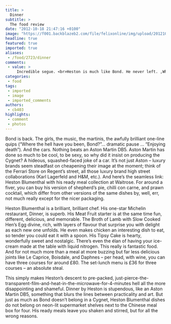 ```yaml
---
title: >
  Dinner
subtitle: >
  The food review
date: "2012-10-18 21:47:16 +0100"
image: "https://f001.backblazeb2.com/file/felixonline/img/upload/201210191347-tna08-dinner-by-heston-blumenthal.jpeg"
headline: true
featured: true
imported: true
aliases:
 - /food/2723/dinner
comments:
 - value: >
     Incredible segue. <br>Heston is much like Bond. He never left. ,What an absolutely shoddy piece of writing. It's plainly obvious that you have no interest in actual dining criticism. My only thought from reading this is that you are more concerned with telling the world that Charles Betts Went To A Famous Restaurant. Please stop writing for Felix and make way for someone actually interested in food.,Hmmm, I wonder what restaurants students will be interested in reading about... I know! Ones whose meals cost more than entire week's food budget! Seriously Charles, we can't even afford Pizza Express. This is less an article, and more a way for you to show off how wealthy you are. <br> <br>It reads like you came up with the last sentence while in the bath, laughed heartily to yourself, and hurriedly constructed the rest of the piece as a set-up to that one, mediocre joke. <br> <br>"Dinner by Heston is stupendous, like an Aston Martin DB5, something that blurs the lines between practicality and art." <br> <br>That has to be the most
categories:
 - food
tags:
 - imported
 - image
 - imported_comments
authors:
 - cb403
highlights:
 - comment
 - photos
---
```


Bond is back. The girls, the music, the martinis, the awfully brilliant one-line quips (“Where the hell have you been, Bond?”… dramatic pause … “Enjoying death”). And the cars. Nothing beats an Aston Martin DB5. Aston Martin has done so much to be cool, to be sexy, so why did it insist on producing the Cygnet? A hideous, squashed-faced joke of a car. It’s not just Aston – luxury brands seem steadfast on cheapening their image at the moment; think of the Ferrari Store on Regent’s street, all those luxury brand high street collaborations (Karl Lagerfeld and H&M, etc.). And here’s the seamless link: Heston Blumenthal with his ready meal collection at Waitrose. For around a fiver, you can buy his version of shepherd’s pie, chilli con carne, and prawn cocktail, which differ from other versions of the same dishes by, well, err, not much really except for the nicer packaging.

Heston Blumenthal is a brilliant, brilliant chef. His one-star Michelin restaurant, Dinner, is superb. His Meat Fruit starter is at the same time fun, different, delicious, and memorable. The Broth of Lamb with Slow Cooked Hen’s Egg divine, rich, with layers of flavour that surprise you with delight as each new one unfolds. He even makes chicken an interesting dish to eat, so tender you could eat it with a spoon. His Tipsy Cake is hearty, wonderfully sweet and nostalgic. There’s even the élan of having your ice-cream made at the table with liquid nitrogen. This really is fantastic food. And for not much more than a meal at more buzzing but far less delicious joints like Le Caprice, Boisdale, and Daphnes – per head, with wine, you can have three courses for around £80. The set-lunch menu is £36 for three courses – an absolute steal.

This simply makes Heston’s descent to pre-packed, just-pierce-the-transparent-film-and-heat-in-the-microwave-for-4-minutes hell all the more disappointing and shameful. Dinner by Heston is stupendous, like an Aston Martin DB5, something that blurs the lines between practicality and art. But just as much as Bond doesn’t belong in a Cygnet, Heston Blumenthal dishes do not belong on neon-lit supermarket shelves next to the Chinese meal box for four. His ready meals leave you shaken and stirred, but for all the wrong reasons.
